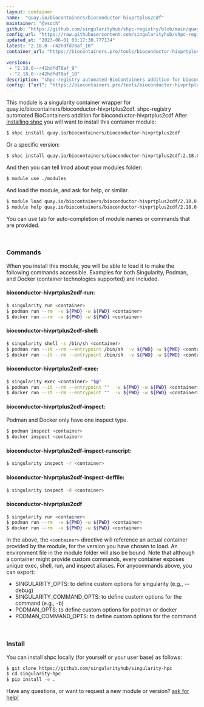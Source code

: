 ```yaml
---
layout: container
name:  "quay.io/biocontainers/bioconductor-hivprtplus2cdf"
maintainer: "@vsoch"
github: "https://github.com/singularityhub/shpc-registry/blob/main/quay.io/biocontainers/bioconductor-hivprtplus2cdf/container.yaml"
config_url: "https://raw.githubusercontent.com/singularityhub/shpc-registry/main/quay.io/biocontainers/bioconductor-hivprtplus2cdf/container.yaml"
updated_at: "2023-06-01 03:17:30.777134"
latest: "2.18.0--r42hdfd78af_10"
container_url: "https://biocontainers.pro/tools/bioconductor-hivprtplus2cdf"

versions:
 - "2.18.0--r41hdfd78af_9"
 - "2.18.0--r42hdfd78af_10"
description: "shpc-registry automated BioContainers addition for bioconductor-hivprtplus2cdf"
config: {"url": "https://biocontainers.pro/tools/bioconductor-hivprtplus2cdf", "maintainer": "@vsoch", "description": "shpc-registry automated BioContainers addition for bioconductor-hivprtplus2cdf", "latest": {"2.18.0--r42hdfd78af_10": "sha256:3fae1ea83f30944fcd6713e2ab273b6a7fd7f93cfc1bd66087a0c9a859387d49"}, "tags": {"2.18.0--r41hdfd78af_9": "sha256:6baaa8d350900db571a0eceae5a526119d6d94640a217a440507948e20c0ea0d", "2.18.0--r42hdfd78af_10": "sha256:3fae1ea83f30944fcd6713e2ab273b6a7fd7f93cfc1bd66087a0c9a859387d49"}, "docker": "quay.io/biocontainers/bioconductor-hivprtplus2cdf"}
---
```


This module is a singularity container wrapper for quay.io/biocontainers/bioconductor-hivprtplus2cdf.
shpc-registry automated BioContainers addition for bioconductor-hivprtplus2cdf
After [installing shpc](#install) you will want to install this container module:


```bash
$ shpc install quay.io/biocontainers/bioconductor-hivprtplus2cdf
```

Or a specific version:

```bash
$ shpc install quay.io/biocontainers/bioconductor-hivprtplus2cdf:2.18.0--r42hdfd78af_10
```

And then you can tell lmod about your modules folder:

```bash
$ module use ./modules
```

And load the module, and ask for help, or similar.

```bash
$ module load quay.io/biocontainers/bioconductor-hivprtplus2cdf/2.18.0--r42hdfd78af_10
$ module help quay.io/biocontainers/bioconductor-hivprtplus2cdf/2.18.0--r42hdfd78af_10
```

You can use tab for auto-completion of module names or commands that are provided.

<br>

### Commands

When you install this module, you will be able to load it to make the following commands accessible.
Examples for both Singularity, Podman, and Docker (container technologies supported) are included.

#### bioconductor-hivprtplus2cdf-run:

```bash
$ singularity run <container>
$ podman run --rm  -v ${PWD} -w ${PWD} <container>
$ docker run --rm  -v ${PWD} -w ${PWD} <container>
```

#### bioconductor-hivprtplus2cdf-shell:

```bash
$ singularity shell -s /bin/sh <container>
$ podman run --it --rm --entrypoint /bin/sh  -v ${PWD} -w ${PWD} <container>
$ docker run --it --rm --entrypoint /bin/sh  -v ${PWD} -w ${PWD} <container>
```

#### bioconductor-hivprtplus2cdf-exec:

```bash
$ singularity exec <container> "$@"
$ podman run --it --rm --entrypoint ""  -v ${PWD} -w ${PWD} <container> "$@"
$ docker run --it --rm --entrypoint ""  -v ${PWD} -w ${PWD} <container> "$@"
```

#### bioconductor-hivprtplus2cdf-inspect:

Podman and Docker only have one inspect type.

```bash
$ podman inspect <container>
$ docker inspect <container>
```

#### bioconductor-hivprtplus2cdf-inspect-runscript:

```bash
$ singularity inspect -r <container>
```

#### bioconductor-hivprtplus2cdf-inspect-deffile:

```bash
$ singularity inspect -d <container>
```



#### bioconductor-hivprtplus2cdf

```bash
$ singularity run <container>
$ podman run --rm  -v ${PWD} -w ${PWD} <container>
$ docker run --rm  -v ${PWD} -w ${PWD} <container>
```


In the above, the `<container>` directive will reference an actual container provided
by the module, for the version you have chosen to load. An environment file in the
module folder will also be bound. Note that although a container
might provide custom commands, every container exposes unique exec, shell, run, and
inspect aliases. For anycommands above, you can export:

 - SINGULARITY_OPTS: to define custom options for singularity (e.g., --debug)
 - SINGULARITY_COMMAND_OPTS: to define custom options for the command (e.g., -b)
 - PODMAN_OPTS: to define custom options for podman or docker
 - PODMAN_COMMAND_OPTS: to define custom options for the command

<br>

### Install

You can install shpc locally (for yourself or your user base) as follows:

```bash
$ git clone https://github.com/singularityhub/singularity-hpc
$ cd singularity-hpc
$ pip install -e .
```

Have any questions, or want to request a new module or version? [ask for help!](https://github.com/singularityhub/singularity-hpc/issues)